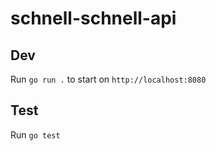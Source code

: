 # schnell-schnell-api

## Dev
Run `go run .` to start on `http://localhost:8080`

## Test
Run `go test`